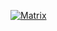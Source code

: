[![Matrix](/assets/badges/matrix/cheatsheets.svg)](https://matrix.to/#/#cheatsheets:koad.sh?via=koad.sh)
